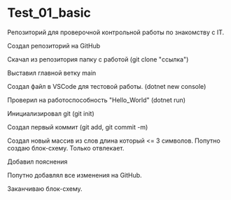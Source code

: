 # Test_01_basic
Репозиторий для проверочной контрольной работы по знакомству с IT.

Создал репозиторий на GitHub

Скачал из репозитория папку с работой (git clone "ссылка")

Выставил главной ветку main

Создал файл в VSCode для тестовой работы. (dotnet new console)

Проверил на работоспособность "Hello_World" (dotnet run)

Инициализировал git (git init)

Создал первый коммит (git add, git commit -m)

Создал новый массив из слов длина который <= 3 символов. Попутно создаю блок-схему. Только отвлекает.

Добавил пояснения

Попутно добавлял все изменения на GitHub. 

Заканчиваю блок-схему.

